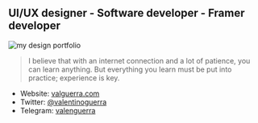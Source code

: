 ## UI/UX designer - Software developer - Framer developer

![my design portfolio](https://res.cloudinary.com/dwphxwmty/image/upload/v1694789587/valguerra/6163966d-91d0-4ab4-add1-c2017c057a88/zwhik0i8ozwvnor4ym4j.png)

> I believe that with an internet connection and a lot of patience, you can learn anything. But everything you learn must be put into practice; experience is key.

- Website: [valguerra.com](https://valguerra.com)
- Twitter: [@valentinoguerra](https://twitter.com/ValentinoGuerra)
- Telegram: [valenguerra](https://t.me/valenguerra)
